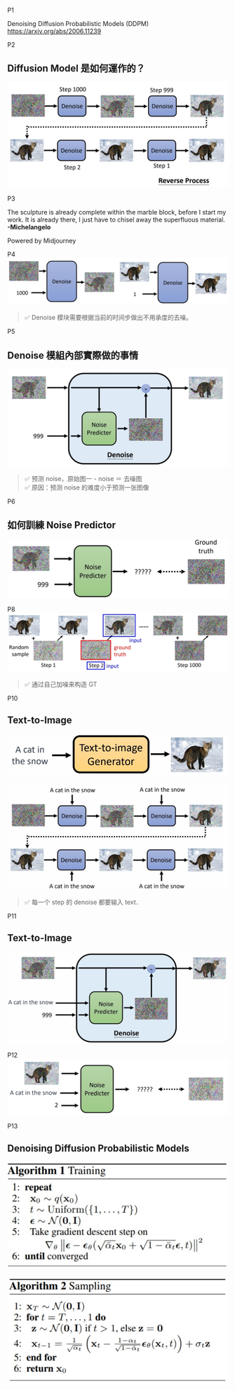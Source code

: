 
P1   

Denoising Diffusion Probabilistic Models (DDPM)   
<https://arxiv.org/abs/2006.11239>    


P2   
## Diffusion Model 是如何運作的？

![](./assets/lhy1-2.png) 

P3  


The sculpture is already complete within the marble block, before I start my work. It is already there, I just have to chisel away the superfluous material. **-Michelangelo**    


Powered by Midjourney   

P4   
![](./assets/lhy1-4-1.png) 


> &#x2705; Denoise 模块需要根据当前的时间步做出不用承度的去噪。   

P5   
## Denoise 模組內部實際做的事情

![](./assets/lhy1-5.png) 

> &#x2705; 预测 noise，原始图一 - noise ＝ 去噪图    
> &#x2705; 原因：预测 noise 的难度小于预测一张图像    


P6   
## 如何訓練 Noise Predictor 


![](./assets/lhy1-6-1.png) 


P8    
![](./assets/lhy1-8-1.png) 

> &#x2705; 通过自己加噪来构造 GT    


P10   
## Text-to-Image 

![](./assets/lhy1-10-1.png) 

![](./assets/lhy1-10-2.png) 

> &#x2705; 每一个 step 的 denoise 都要输入 text．    

P11
## Text-to-Image 

![](./assets/lhy1-11-1.png) 


P12  
![](./assets/lhy1-12-1.png) 

P13   
## Denoising Diffusion Probabilistic Models

![](./assets/lhy1-13-3.png) 

![](./assets/lhy1-13-2.png) 



